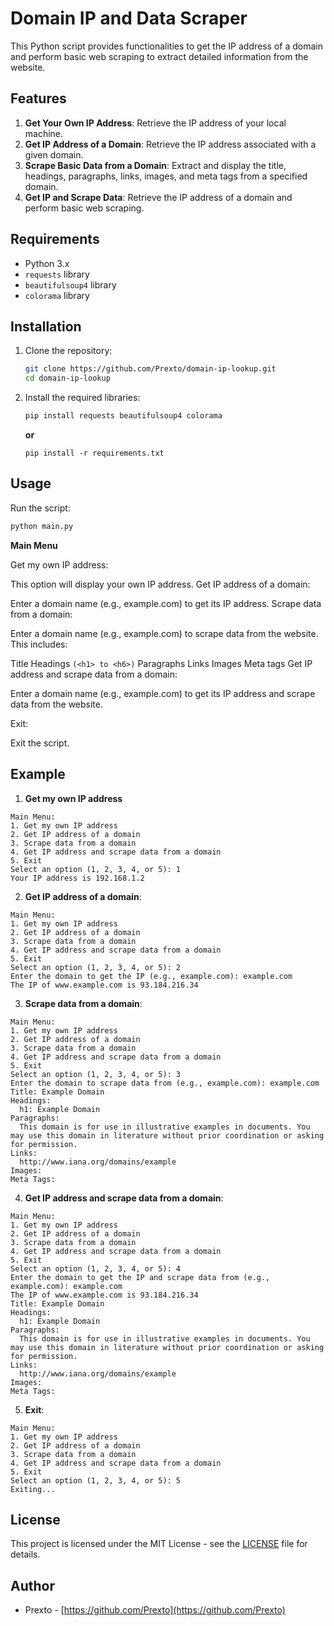 # Domain IP and Data Scraper

This Python script provides functionalities to get the IP address of a domain and perform basic web scraping to extract detailed information from the website.

## Features

1. **Get Your Own IP Address**: Retrieve the IP address of your local machine.
2. **Get IP Address of a Domain**: Retrieve the IP address associated with a given domain.
3. **Scrape Basic Data from a Domain**: Extract and display the title, headings, paragraphs, links, images, and meta tags from a specified domain.
4. **Get IP and Scrape Data**: Retrieve the IP address of a domain and perform basic web scraping.


## Requirements

- Python 3.x
- `requests` library
- `beautifulsoup4` library
- `colorama` library

## Installation

1. Clone the repository:

    ```bash
    git clone https://github.com/Prexto/domain-ip-lookup.git
    cd domain-ip-lookup
    ```

2. Install the required libraries:

    ```bash
    pip install requests beautifulsoup4 colorama
    ```
    **or**
    ```
    pip install -r requirements.txt
    ```


## Usage

Run the script:

```bash
python main.py
```

**Main Menu**

Get my own IP address:

This option will display your own IP address.
Get IP address of a domain:

Enter a domain name (e.g., example.com) to get its IP address.
Scrape data from a domain:

Enter a domain name (e.g., example.com) to scrape data from the website. This includes:

Title
Headings ```(<h1> to <h6>)```
Paragraphs
Links
Images
Meta tags
Get IP address and scrape data from a domain:

Enter a domain name (e.g., example.com) to get its IP address and scrape data from the website.

Exit:

Exit the script.

## Example
1. **Get my own IP address**
```
Main Menu:
1. Get my own IP address
2. Get IP address of a domain
3. Scrape data from a domain
4. Get IP address and scrape data from a domain
5. Exit
Select an option (1, 2, 3, 4, or 5): 1
Your IP address is 192.168.1.2
```


2. **Get IP address of a domain**:
```
Main Menu:
1. Get my own IP address
2. Get IP address of a domain
3. Scrape data from a domain
4. Get IP address and scrape data from a domain
5. Exit
Select an option (1, 2, 3, 4, or 5): 2
Enter the domain to get the IP (e.g., example.com): example.com
The IP of www.example.com is 93.184.216.34
```

3. **Scrape data from a domain**:
```
Main Menu:
1. Get my own IP address
2. Get IP address of a domain
3. Scrape data from a domain
4. Get IP address and scrape data from a domain
5. Exit
Select an option (1, 2, 3, 4, or 5): 3
Enter the domain to scrape data from (e.g., example.com): example.com
Title: Example Domain
Headings:
  h1: Example Domain
Paragraphs:
  This domain is for use in illustrative examples in documents. You may use this domain in literature without prior coordination or asking for permission.
Links:
  http://www.iana.org/domains/example
Images:
Meta Tags:
```

4. **Get IP address and scrape data from a domain**:
```
Main Menu:
1. Get my own IP address
2. Get IP address of a domain
3. Scrape data from a domain
4. Get IP address and scrape data from a domain
5. Exit
Select an option (1, 2, 3, 4, or 5): 4
Enter the domain to get the IP and scrape data from (e.g., example.com): example.com
The IP of www.example.com is 93.184.216.34
Title: Example Domain
Headings:
  h1: Example Domain
Paragraphs:
  This domain is for use in illustrative examples in documents. You may use this domain in literature without prior coordination or asking for permission.
Links:
  http://www.iana.org/domains/example
Images:
Meta Tags:
```

5. **Exit**:
```
Main Menu:
1. Get my own IP address
2. Get IP address of a domain
3. Scrape data from a domain
4. Get IP address and scrape data from a domain
5. Exit
Select an option (1, 2, 3, 4, or 5): 5
Exiting...
```

## License

This project is licensed under the MIT License - see the [LICENSE](LICENSE) file for details.

## Author

- Prexto - [https://github.com/Prexto](https://github.com/Prexto)